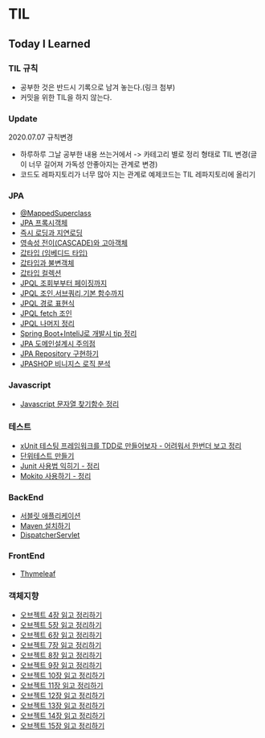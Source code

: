 # TIL
## Today I Learned

### TIL 규칙 
- 공부한 것은 반드시 기록으로 남겨 놓는다.(링크 첨부) 
- 커밋을 위한 TIL을 하지 않는다. 

### Update
2020.07.07 규칙변경
- 하루하루 그날 공부한 내용 쓰는거에서 -> 카테고리 별로 정리 형태로 TIL 변경(글이 너무 길어져 가독성 안좋아지는 관계로 변경)
- 코드도 레파지토리가 너무 많아 지는 관계로 예제코드는 TIL 레파지토리에 올리기  

### JPA
- [@MappedSuperclass](https://www.notion.so/3hourstrudy/MappedSuperclass-fa676270f9bf48819d08ccf20a97c061)
- [JPA 프록시객체](https://www.notion.so/3hourstrudy/JPA-11f1e40d06fa4e2d8be7c5abfcb33e9a)
- [즉시 로딩과 지연로딩](https://www.notion.so/3hourstrudy/c3c3780e0b784294803494ef2c5a9129)
- [영속성 전이(CASCADE)와 고아객체](https://www.notion.so/3hourstrudy/CASCADE-48b502158bf7429f85308978d6ead299)
- [값타입 (임베디드 타입)](https://www.notion.so/3hourstrudy/c2d9b18ca2c14c67823d449de5d98294)
- [값타입과 불변객체](https://www.notion.so/3hourstrudy/dc92624182744e16aeeef144ebcb69d8)
- [값타입 컬렉션](https://www.notion.so/3hourstrudy/8aa3ab8afa454692893383b916c56ef1)
- [JPQL 조회부부터 페이징까지](https://www.notion.so/3hourstrudy/JPQL-61a8deba9ffb4760ac2bc43da2d3b333)
- [JPQL 조인,서브쿼리,기본 함수까지](https://www.notion.so/3hourstrudy/JPQL-61a8deba9ffb4760ac2bc43da2d3b333)
- [JPQL 경로 표현식](https://www.notion.so/3hourstrudy/JPQL-60136694c98a4c79b8e0336398f6c491)
- [JPQL fetch 조인](https://www.notion.so/3hourstrudy/fetch-join-8b2e9779a193467a9accd4a5b9c82ef3)
- [JPQL 나머지 정리](https://www.notion.so/3hourstrudy/JPQL-2c1527df7960434eac9327344d643580)
- [Spring Boot+InteliJ로 개발시 tip 정리](https://www.notion.so/3hourstrudy/Spring-Boot-InteliJ-tip-029bd13fad224a5cbfe84252c17d3e07)
- [JPA 도메인설계시 주의점](https://www.notion.so/3hourstrudy/JPA-0ae51c9b5d5742b2b72f7f0301bed596)
- [JPA Repository 구현하기](https://www.notion.so/3hourstrudy/JPA-Repository-b3759f095ced4d5692204c3b92667f0d)
- [JPASHOP 비니지스 로직 분석](https://www.notion.so/3hourstrudy/Jpa-shop-98f9fd07458e42c3a4d53f60bff34b5b)

### Javascript
- [Javascript 문자열 찾기함수 정리](https://www.notion.so/3hourstrudy/3411996f54634a7a8a2178e93c692baf?v=146013900c7c44f4a3129f2d9d3cae7d&p=9bfa19fa0bd04fc09a62931722569869)


### 테스트
- [xUnit 테스팅 프레임워크를 TDD로 만들어보자 - 어려워서 한번더 보고 정리](https://www.notion.so/3hourstrudy/38c720ed5ed54555aa92286756337d15?v=818867695e2946c0b5259f44f71d2e2c&p=7e9cedd5671d4cb4ad306dbc928efcc7)
- [단위테스트 만들기](https://www.notion.so/3hourstrudy/72582f9b3ba74aa2a40acb5a1a6fb322)
- [Junit 사용법 익히기 - 정리](https://www.notion.so/3hourstrudy/Junit-a1e635aac836455eaf8a3c42dbe93f8f)
- [Mokito 사용하기 - 정리](https://www.notion.so/3hourstrudy/Mockito-fbeca9539dda4ed7aac15a43f7ce96bb)

### BackEnd
- [서블릿 애플리케이션](https://www.notion.so/3hourstrudy/a71d8223e5304500b0c5e527457835da)
- [Maven 설치하기](https://www.notion.so/3hourstrudy/dda07f0782b64efa85458b97a1cc4130?v=5ad5dc08e69747169d9c216a1956c747&p=8d5593c729ae4afa88180b15c3e0f9b4)
- [DispatcherServlet](https://www.notion.so/3hourstrudy/dda07f0782b64efa85458b97a1cc4130?v=5ad5dc08e69747169d9c216a1956c747)

### FrontEnd
- [Thymeleaf](https://www.notion.so/3hourstrudy/dda07f0782b64efa85458b97a1cc4130?v=5ad5dc08e69747169d9c216a1956c747)


### 객체지향
- [오브젝트 4장 읽고 정리하기](https://www.notion.so/3hourstrudy/4-23f9ff2cca41418fa4ee9f74aff1f93d)
- [오브젝트 5장 읽고 정리하기](https://www.notion.so/3hourstrudy/5-a10f59bd8f0e4a71ad520b8673fafa2a)
- [오브젝트 6장 읽고 정리하기](https://www.notion.so/3hourstrudy/6-60c70a2affdb4a38b74d6e0708fc9286)
- [오브젝트 7장 읽고 정리하기](https://www.notion.so/3hourstrudy/7-806a6d87a1e84b0492016bddfd1fe4ce)
- [오브젝트 8장 읽고 정리하기](https://www.notion.so/3hourstrudy/8-7bbb94bb0e5248f38e953c475b022b93)
- [오브젝트 9장 읽고 정리하기](https://www.notion.so/3hourstrudy/9-89ba606af8c04dcf9227a9043871cae7)
- [오브젝트 10장 읽고 정리하기](https://www.notion.so/3hourstrudy/10-41219bf1f4c2439e83d634c281f0ed67)
- [오브젝트 11장 읽고 정리하기](https://www.notion.so/3hourstrudy/11-0b8bc6000dc4424d96e3c3209e160342)
- [오브젝트 12장 읽고 정리하기](https://www.notion.so/3hourstrudy/12-3c77dcc81fc1423a800fcaa56d5ecefa)
- [오브젝트 13장 읽고 정리하기](https://www.notion.so/3hourstrudy/13-d6ee513146c6461ebb3e1c5ca965e941)
- [오브젝트 14장 읽고 정리하기](https://www.notion.so/3hourstrudy/14-9e987549434b4b88ae36315c7ec7279a)
- [오브젝트 15장 읽고 정리하기](https://www.notion.so/3hourstrudy/15-a1b3a04c61b946beaf98384fa6a4cc51)
 
